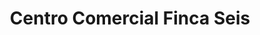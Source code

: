 ---
title: "Centro Comercial Finca Seis"
url: /horquetas/centro-comercial-finca-seis/
shop: Einkaufszentrum
---